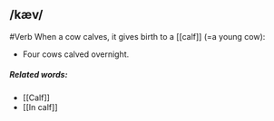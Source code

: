 ## /kæv/ 
#Verb
When a cow calves, it gives birth to a [[calf]] (=a young cow):

- Four cows calved overnight.


##### Related words:
- [[Calf]]
- [[In calf]]
